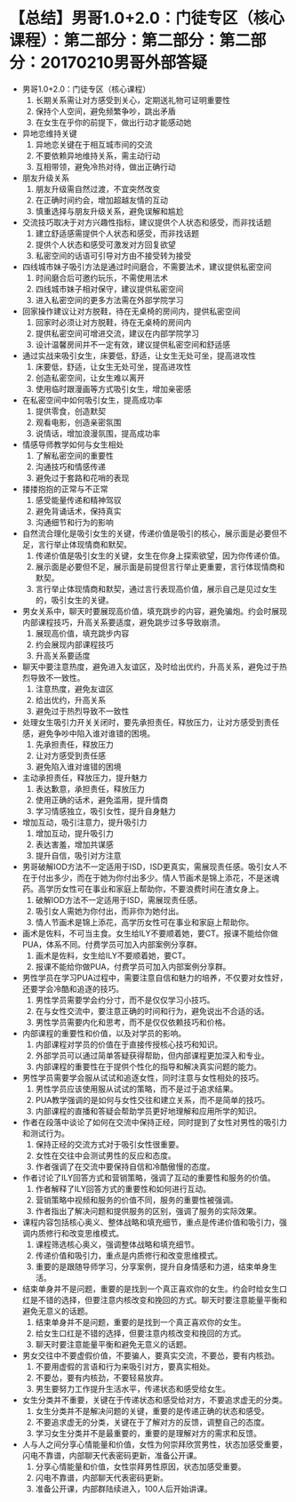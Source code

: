 # 【总结】男哥1.0+2.0：门徒专区（核心课程）：第二部分：第二部分：第二部分：20170210男哥外部答疑

-   男哥1.0+2.0：门徒专区（核心课程）
    1.  长期关系需让对方感受到关心，定期送礼物可证明重要性
    2.  保持个人空间，避免频繁争吵，跳出矛盾
    3.  在女生在乎你的前提下，做出行动才能感动她
-   异地恋维持关键
    1.  异地恋关键在于相互城市间的交流
    2.  不要依赖异地维持关系，需主动行动
    3.  互相带领，避免冷热对待，做出正确行动
-   朋友升级关系
    1.  朋友升级需自然过渡，不宜突然改变
    2.  在正确时间约会，增加超越友情的互动
    3.  慎重选择与朋友升级关系，避免误解和尴尬
-   交流技巧取决于对方兴趣性指标，建议提供个人状态和感受，而非找话题
    1.  建立舒适感需提供个人状态和感受，而非找话题
    2.  提供个人状态和感受可激发对方回复欲望
    3.  私密空间的话语可引导对方由不接受转为接受
-   四线城市妹子吸引方法是通过时间磨合，不需要法术，建议提供私密空间
    1.  时间磨合后可邀约玩乐，不需使用法术
    2.  四线城市妹子相对保守，建议提供私密空间
    3.  进入私密空间的更多方法需在外部学院学习
-   回家操作建议让对方脱鞋，待在无桌椅的房间内，提供私密空间
    1.  回家时必须让对方脱鞋，待在无桌椅的房间内
    2.  提供私密空间可增进交流，建议在内部学院学习
    3.  设计温馨房间并不一定有效，建议提供私密空间和舒适感
-   通过实战来吸引女生，床要低，舒适，让女生无处可坐，提高进攻性
    1.  床要低，舒适，让女生无处可坐，提高进攻性
    2.  创造私密空间，让女生难以离开
    3.  使用临时跟漫画等方式吸引女生，增加亲密感
-   在私密空间中如何吸引女生，提高成功率
    1.  提供零食，创造默契
    2.  观看电影，创造亲密氛围
    3.  说情话，增加浪漫氛围，提高成功率
-   情感导师教学如何与女生相处
    1.  了解私密空间的重要性
    2.  沟通技巧和情感传递
    3.  避免过于套路和花哨的表现
-   搂搂抱抱的正常与不正常
    1.  感受能量传递和精神驾驭
    2.  避免背诵话术，保持真实
    3.  沟通细节和行为的影响
-   自然流合理化是吸引女生的关键，传递价值是吸引的核心，展示面是必要但不足，言行举止体现情商和默契。
    1.  传递价值是吸引女生的关键，女生在你身上探索欲望，因为你传递价值。
    2.  展示面是必要但不足，展示面是前提但言行举止更重要，言行体现情商和默契。
    3.  言行举止体现情商和默契，通过言行表现高价值，展示自己是见过女生的，吸引女生的关键。
-   男女关系中，聊天时要展现高价值，填充跳步的内容，避免骗炮。约会时展现内部课程技巧，升高关系要适度，避免跳步过多导致崩溃。
    1.  展现高价值，填充跳步内容
    2.  约会展现内部课程技巧
    3.  升高关系要适度
-   聊天中要注意热度，避免进入友谊区，及时给出优约，升高关系，避免过于热烈导致不一致性。
    1.  注意热度，避免友谊区
    2.  给出优约，升高关系
    3.  避免过于热烈导致不一致性
-   处理女生吸引力开关关闭时，要先承担责任，释放压力，让对方感受到责任感，避免争吵中陷入谁对谁错的困境。
    1.  先承担责任，释放压力
    2.  让对方感受到责任感
    3.  避免陷入谁对谁错的困境
-   主动承担责任，释放压力，提升魅力
    1.  表达歉意，承担责任，释放压力
    2.  使用正确的话术，避免滥用，提升情商
    3.  学习情感独立，吸引女性，提升自身魅力
-   增加互动，吸引注意力，提升吸引力
    1.  增加互动，提升吸引力
    2.  表达害羞，增加共谋感
    3.  提升自信，吸引对方注意
-   男哥破解IOD方法不一定适用于ISD，ISD更真实，需展现责任感。吸引女人不在于付出多少，而在于她为你付出多少。情人节画术是锦上添花，不是迷魂药。高学历女性可在事业和家庭上帮助你，不要浪费时间在渣女身上。
    1.  破解IOD方法不一定适用于ISD，需展现责任感。
    2.  吸引女人需她为你付出，而非你为她付出。
    3.  情人节画术是锦上添花，高学历女性可在事业和家庭上帮助你。
-   画术是佐料，不可当主食。女生给ILY不要顺着她，要CT。报课不能给你做PUA，体系不同。付费学员可加入内部案例分享群。
    1.  画术是佐料，女生给ILY不要顺着她，要CT。
    2.  报课不能给你做PUA，付费学员可加入内部案例分享群。
-   男性学员在学习PUA过程中，需要注意自信和魅力的培养，不仅要对女性好，还要学会冷酷和追逐的技巧。
    1.  男性学员需要学会约分寸，而不是仅仅学习小技巧。
    2.  在与女性交流中，要注意正确的时间和行为，避免说出不合适的话。
    3.  男性学员需要内化和思考，而不是仅仅依赖技巧和价格。
-   内部课程的重要性和价值，以及对学员的影响。
    1.  内部课程对学员的价值在于直接传授核心技巧和知识。
    2.  外部学员可以通过简单答疑获得帮助，但内部课程更加深入和专业。
    3.  内部课程的重要性在于提供个性化的指导和解决真实问题的能力。
-   男性学员需要学会服从试试和追逐女性，同时注意与女性相处的技巧。
    1.  男性学员应该使用服从试试的策略，而不是过于追求结果。
    2.  PUA教学强调的是如何与女性交往和建立关系，而不是简单的技巧。
    3.  内部课程的直播和答疑会帮助学员更好地理解和应用所学的知识。
-   作者在段落中谈论了如何在交流中保持正经，同时提到了女性对男性的吸引力和测试行为。
    1.  保持正经的交流方式对于吸引女性很重要。
    2.  女性在交往中会测试男性的反应和态度。
    3.  作者强调了在交流中要保持自信和冷酷傲慢的态度。
-   作者讨论了ILY回答方式和营销策略，强调了互动的重要性和服务的价值。
    1.  作者解释了ILY回答方式的重要性和如何进行互动。
    2.  营销策略中视频和服务的价值不同，服务的重要性被强调。
    3.  作者指出了解决问题和提供服务的区别，强调了服务的实际效果。
-   课程内容包括核心奥义、整体战略和填充细节，重点是传递价值和吸引力，强调内质修行和改变思维模式。
    1.  课程筛选核心奥义，强调整体战略和填充细节。
    2.  传递价值和吸引力，重点是内质修行和改变思维模式。
    3.  重要的是跟随导师学习，分享案例，提升自身情感和力道，结束单身生活。
-   结束单身并不是问题，重要的是找到一个真正喜欢你的女生。约会时给女生口红是不错的选择，但要注意内核改变和挽回的方式。聊天时要注意能量平衡和避免无意义的话题。
    1.  结束单身并不是问题，重要的是找到一个真正喜欢你的女生。
    2.  给女生口红是不错的选择，但要注意内核改变和挽回的方式。
    3.  聊天时要注意能量平衡和避免无意义的话题。
-   男女交往中不要虚假价值，不要骗人，要真实交流，不要怂，要有内核劲。
    1.  不要用虚假的言语和行为来吸引对方，要真实相处。
    2.  不要怂，要有内核劲，不要轻易放弃。
    3.  男生要努力工作提升生活水平，传递状态和感受给女生。
-   女生分类并不重要，关键在于传递状态和感受给对方，不要追求虚无的分类。
    1.  女生分类并不是解决问题的关键，重要的是传递正确的状态和感受。
    2.  不要追求虚无的分类，关键在于了解对方的反馈，调整自己的态度。
    3.  学习女生分类并不是最重要的，重要的是理解对方的需求和反馈。
-   人与人之间分享心情能量和价值，女性为何崇拜欣赏男性，状态加感受重要，闪电不靠谱，内部聊天代表密码更新，准备公开课。 
    1.  分享心情能量和价值，女性崇拜男性原因，状态加感受重要。
    2.  闪电不靠谱，内部聊天代表密码更新。
    3.  准备公开课，内部群陆续进入，100人后开始讲课。